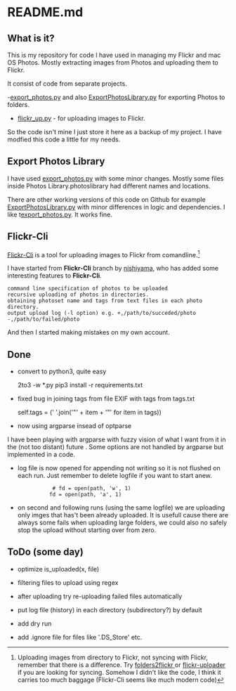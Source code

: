 # README.md


## What is it?

This is my repository for code I have used in managing my Flickr and mac OS Photos. Mostly extracting images from Photos and uploading them to Flickr.

It consist of code from separate projects.

-[export_photos.py](https://github.com/AaronVanGeffen/ExportPhotosLibrary) and also [ExportPhotosLibrary.py](https://github.com/tymmej/ExportPhotosLibrary) for exporting Photos to folders.
- [flickr_up.py](https://github.com/nisiyama/Flickr-Cli) - for uploading images to Flickr.

So the code isn't mine I just store it here as a backup of my project. I have modfied this code a little for my needs. 

## Export Photos Library

I have used [export_photos.py](https://github.com/AaronVanGeffen/ExportPhotosLibrary) with some minor changes. Mostly some files inside Photos Library.photoslibrary had different names and locations.

There are other working versions of this code on Github for example [ExportPhotosLibrary.py](https://github.com/tymmej/ExportPhotosLibrary) with minor differences in logic and dependencies. I like t[export_photos.py](https://github.com/AaronVanGeffen/ExportPhotosLibrary). It works fine.

## Flickr-Cli

[Flickr-Cli](https://github.com/jmahmood/Flickr-Cli) is a tool for uploading images to Flickr from comandline.[^1] 

[^1]: Uploading images from directory to Flickr, not syncing with Flickr,  remember that there is a difference. Try [folders2flickr
](https://github.com/richq/folders2flickr) or [flickr-uploader](https://github.com/trickortweak/flickr-uploader) if you are looking for syncing. Somehow I didn't like the code, I think it carries too much baggage (Flickr-Cli seems like much modern code)

I have started from **Flickr-Cli** branch by [nishiyama](https://github.com/jmahmood/Flickr-Cli/pulls/nisiyama), who has added some interesting features to **Flickr-Cli**.

    command line specification of photos to be uploaded
    recursive uploading of photos in directories.
    obtaining photoset name and tags from text files in each photo directory.
    output upload log (-l option) e.g. +,/path/to/succeded/photo -,/path/to/failed/photo

And then I started making mistakes on my own account.

## Done

- convert to python3, quite easy

    2to3 -w *.py
    pip3 install -r requirements.txt

- fixed bug in joining tags from file EXIF with tags from tags.txt

    self.tags = (' '.join('"' + item + '"' for item in tags))

- now using argparse insead of optparse

I have been playing with argparse with fuzzy vision of what I want from it in the (not too distant) future . Some options are not handled by argparse but implemented in a code.

- log file is now opened for appending not writing so it is not flushed on each run. Just remember to delete logfile if you want to start anew.

                 # fd = open(path, 'w', 1)
                fd = open(path, 'a', 1)

- on second and following runs (using the same logfile) we are uploading only imges that has't been already uploaded. It is usefull cause there are always some fails when uploading large folders, we could also no safely stop the upload without starting over from zero.

## ToDo (some day)

- optimize is_uploaded(x, file)

- filtering files to upload using regex

- after uploading try re-uploading failed files automatically

- put log file (history) in each directory (subdirectory?) by default

- add dry run

- add .ignore file for files like '.DS_Store' etc.
